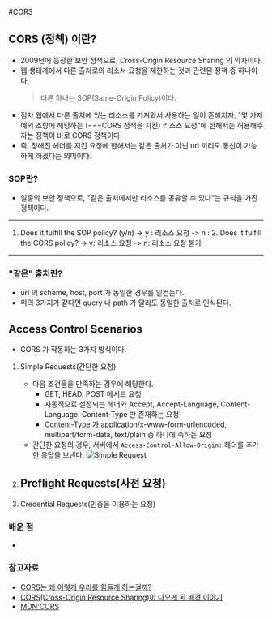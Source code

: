 #CORS

## CORS (정책) 이란?
- 2009년에 등장한 보안 정책으로, Cross-Origin Resource Sharing 의 약자이다.
- 웹 생태계에서 다른 출처로의 리소서 요청을 제한하는 것과 관련된 정책 중 하나이다.
	> 다른 하나는 SOP(Same-Origin Policy)이다.
- 점차 웹에서 다른 출처에 있는 리소스를 가져와서 사용하는 일이 흔해지자, "몇 가지 예외 조항에 해당하는 (===CORS 정책을 지킨) 리소스 요청"에 한해서는 허용해주자는 정책이 바로 CORS 정책이다. 
- 즉, 정해진 헤더를 지킨 요청에 한해서는 같은 출처가 아닌 url 끼리도 통신이 가능하게 하겠다는 의미이다. 

### SOP란?
- 일종의 보안 정책으로, "같은 출처에서만 리소스를 공유할 수 있다"는 규칙을 가진 정책이다.

------
1. Does it fulfill the SOP policy? (y/n)
	-> y : 리소스 요청
	-> n : 
	2. Does it fulfill the CORS policy? 
		-> y: 리소스 요청
		-> n: 리소스 요청 불가 
------

### "같은" 출처란?
- url 의 scheme, host, port 가 동일한 경우를 일컫는다. 
- 위의 3가지가 같다면 query 나 path 가 달라도 동일한 출처로 인식된다.

## Access Control Scenarios 
- CORS 가 작동하는 3가지 방식이다. 
1. Simple Requests(간단한 요청)
	- 다음 조건들을 만족하는 경우에 해당한다.
		- GET, HEAD, POST 메서드 요청
		- 자동적으로 설정되는 헤더와 Accept, Accept-Language, Content-Language, Content-Type 만 존재하는 요청
		- Content-Type 가 application/x-www-form-urlencoded, multipart/form-data, text/plain 중 하나에 속하는 요청
	- 간단한 요청의 경우, 서버에서 `Access-Control-Allow-Origin:` 헤더를 추가한 응답을 보낸다. 
	![Simple Request](https://developer.mozilla.org/en-US/docs/Web/HTTP/CORS/simple-req-updated.png)
2. Preflight Requests(사전 요청)
	- 



3. Credential Requests(인증을 이용하는 요청)

### 배운 점
- 

### 참고자료
- [CORS는 왜 이렇게 우리를 힘들게 하는걸까?](https://evan-moon.github.io/2020/05/21/about-cors/)
- [CORS(Cross-Origin Resource Sharing)이 나오게 된 배경 이야기](https://youtu.be/yTzAjidyyqs)
- [MDN:CORS](https://developer.mozilla.org/en-US/docs/Web/HTTP/CORS)